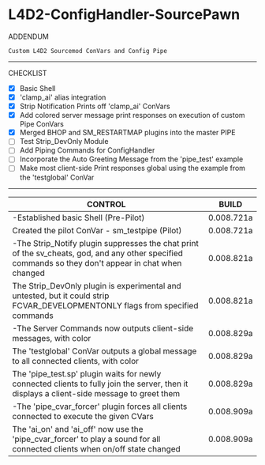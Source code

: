 # L4D2-ConfigHandler-SourcePawn
ADDENDUM
```
Custom L4D2 Sourcemod ConVars and Config Pipe
```
***
CHECKLIST
- [x] Basic Shell
- [x] 'clamp_ai' alias integration
- [x] Strip Notification Prints off 'clamp_ai' ConVars
- [x] Add colored server message print responses on execution of custom Pipe ConVars
- [x] Merged BHOP and SM_RESTARTMAP plugins into the master PIPE
- [ ] Test Strip_DevOnly Module
- [ ] Add Piping Commands for ConfigHandler
- [ ] Incorporate the Auto Greeting Message from the 'pipe_test' example
- [ ] Make most client-side Print responses global using the example from the 'testglobal' ConVar

***

CONTROL | BUILD
------------ | -------------
-Established basic Shell                  (Pre-Pilot) | 0.008.721a
Created the pilot ConVar - sm_testpipe   (Pilot) | 0.008.721a
-The Strip_Notify plugin suppresses the chat print of the sv_cheats, god, and any other specified commands so they don't appear in chat when changed | 0.008.821a
The Strip_DevOnly plugin is experimental and untested, but it could strip FCVAR_DEVELOPMENTONLY flags from specified commands | 0.008.821a
-The Server Commands now outputs client-side messages, with color | 0.008.829a
The 'testglobal' ConVar outputs a global message to all connected clients, with color | 0.008.829a
The 'pipe_test.sp' plugin waits for newly connected clients to fully join the server, then it displays a client-side message to greet them | 0.008.829a
-The 'pipe_cvar_forcer' plugin forces all clients connected to execute the given CVars | 0.008.909a
The 'ai_on' and 'ai_off' now use the 'pipe_cvar_forcer' to play a sound for all connected clients when on/off state changed | 0.008.909a
